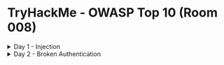 #  TryHackMe - OWASP Top 10 (Room 008)

<details><summary>Day 1 - Injection</summary>
<p>

![](/OWASP%20Top%2010/images/command_inj.png)

<details><summary>Injection</summary>
<p>

## Injection

Injection flaws are very common. These flaws occur because the user controlled input is interpreted as actual commands or parameters by the application. Injection attacks depend on what technologies are being used and how exactly the input is interpreted by these technologies

Some common exmaples include:

* SQL Injection: This occures when user controlled input is passed to SQL queries. As a result, an attacker can pass in SQL queries to manipulate the outcome of such queries
* Command Injection: This occurs when user input is passed to system commands. As a result, an attacker is able to execute arbitrary system commands on application servers

If an attacker is able to successfully pass input that is interpreted correctly, they would be able to do the following:

* Access, Modify and delete information in a database when this input is passed into database queries. This would mean that an attacker can steal sensitive information such as personal details and credentials
* Execute Arbitrary system commands on a server that would allow an attacker to gain access to users' systems. This would enable them to steal sensitive data and carry out more attacks against infrastructure linked to the server on which the command is executed

The main defence for preventing injection attacks is ensuring that user controlled input is not interpreted as queries or commands. There are different ways of doing this:

* Using an allow list: when input is sent to the server, this input is compared to a list of safe input or characters. If the input is marked as safe, then it is processed. Otherwise, it is rejected and the application throws an error
* Stripping input: If the input contains dangerous characters, these characters are removed before they are processed

Dangerous characters or input is classified as any input that can change how the underlying data is processed. Instead of manually constructing allow lists or even just stripping input, there are various libraries that perform these actions for you

</p>
</details>

<details><summary>OS Command Injection</summary>
<p>

## OS Command Injection

Command Injection occures when server-side code in a web application makes a system call on the hosting machine

It is a web vulnerability that allows an attacker to take advantage of that made system call to execute OS commands on the server. Sometimes this won't always end in something malicious, like a `whoami` or just reading files

Command Injection opens up many options for the attacker. The worst thing they could do would be to spawn a reverse shell to become the user that the web server is running as. A simple `;nc -e /bin/bash` is all that is needed and they own the server

Some variants of netcat do not support the `-e` option. You can use a list of [these](http://pentestmonkey.net/cheat-sheet/shells/reverse-shell-cheat-sheet) reverse shells as an alternative

Once the attacker has a foothold on the server, they can start the usual enumeration of your systems and start looking for ways to pivot around

</p>
</details>

<details><summary>Command Injection Practical</summary>
<p>

## What is Active Command Injection?

Blind command injection occurs when the system command made to the server does not return the response to the user in the HTML document. Active command injection will return the response to the user. It can be made visible through several HTML elements

Scenario: EvilCorp has started development on a web based shell but has accidentally left it exposed to the internet. It is nowhere near finished but contains the same command injection vulnerability as before but this time, the response from the system call can be seen on the page

Just like before, look at the sample code from evilshell.php and go over what it is doing and why it makes it active command injection. 

![](/OWASP%20Top%2010/images/evilshell.png)

In pseudocode, the above snippet is doing the following:

1. Checking if the parameter "commandString" is set
2. If it is, then the variable $command_string gets what was passed into the input field
3. The program then goes into a try block to execute the function `passthru($command_string)`. Read the docs on `passthru()` on [PHP's website](https://www.php.net/manual/en/function.passthru.php) but in general, it is executing what gets entered into the input then passing the output directly back to the browser
4. If the try does not succeed, output the error to the page. Generally, this won't output anything because you cannot output stderr but PHP does not let you have a try without a catch

## Ways to Detect Active Command Injection

We know that active command injection occurs when you can see the response from the system call. In the above code, the function `passthru()` is actually what is doing all the work. It is passing the response directly to the document so you can see the fruits of your labour right there.

Since we know that, we can go over some useful commands to try to enumerate the machine a bit further. The function call here to `passthru()` may not always be what is happening behind the scenes

## Commands to Try

### Linux

* whoami
* id
* ifconfig / ip a
* uname -a
* ps -ef

### Windows

* whoami
* vers
* ipconfig
* tasklist
* netstat -an

</p>
</details>

</p>
</details>

<details><summary>Day 2 - Broken Authentication</summary>
<p>

![](/OWASP%20Top%2010/images/broken_auth.png)

<details><summary>Broken Authentication</summary>
<p>

Authentication and session management constitute core components of modern web apps. Authentication allows users to gain access to web applications by verifying their identities

The most common form of authentication is using a username and password mechanism. A user would enter these credentials and the server would verify them. If they were correct, the server would then provide the user's browser with a session cookie

A session cookie is needed because web servers use HTTP(S) to communicate which is stateless. Attaching session cookies means that the server will know who is sending what data

If an attacker is able to find flaws in an authentication mechanism, they would then successfully gain access to other user's accounts. This would allow the attacker to access sensitive data

Some common flaws in authentication mechanisms include:

* Brute force attacks: If a web app uses usernames and passwords, an attacker is able to launch brute force attacks that allow them to guess the username and passwords using multiple authentication attempts
* Use of weak credentials: Web applications should set strong password policies. If applications allow users to set passwords such as `password` or common passwords, then an attacker is able to easily guess them and access user accounts. They can do this without brute forcing and without multiple attempts
* Weak Session Cookies: session cookies are how the server keeps track of users. If session cookies contain predictable values, an attacker can set their own session cookies and access user's accounts

There can be various mitigation techniques for broken authentication mechanisms depending on the exact flaw

* To avoid password guessing attacks, ensure the app enforces a strong password policy
* To avoid brute force attacks, ensure the app enforces an automatic lockout after a certain number of attempts. This would prevent an attacker from launching more brute force attacks
* Implement Multi Factor Authentication - if a user has multiple methods of authentication it would be difficult to get access to both credentials to get access to their account

</p>
</details>

<details><summary>Broken Authentication Practical</summary>
<p>

A lot of times what happens is that developers forget to sanitize the input given by the user in the code of their application, which can make them vulnerable to attacks like SQLi. However, we are going to focus on a vulnerability that happens because of a developer's mistake but is very easy to exploit i.e. re-registration of an existing user

Say there is an existing user with the name __admin__ and now we want to get access to their account. We can re-register that username but with slight modification like "  admin"

Now when you enter that in the username field and enter other information, it will register a new user but that user will have the same right as normal admin. That new user will also be able to see all the content presented under the user __admin__

To see this in action, go to `http://<IP>:8888` and try to register a user name __darren__ you will see that user already exists so then try to register a user " darren" and you will see that you are now logged in and will be able to see the content present only in Darren's account which in our case is the flag that you need to retrieve

</p>
</details>

</p>
</details>
